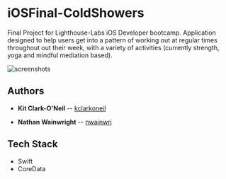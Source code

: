 # iOSFinal-ColdShowers

Final Project for Lighthouse-Labs iOS Developer bootcamp. Application designed to help users get into a pattern of working out at regular times throughout out their week, with a variety of activities (currently strength, yoga and mindful mediation based).

![screenshots](screenshots/coldShowersShots.png)

## Authors
- **Kit Clark-O'Neil** -- [kclarkoneil](https://github.com/kclarkoneil)

- **Nathan Wainwright** -- [nwainwri](https://github.com/nwainwri)

## Tech Stack
- Swift
- CoreData
